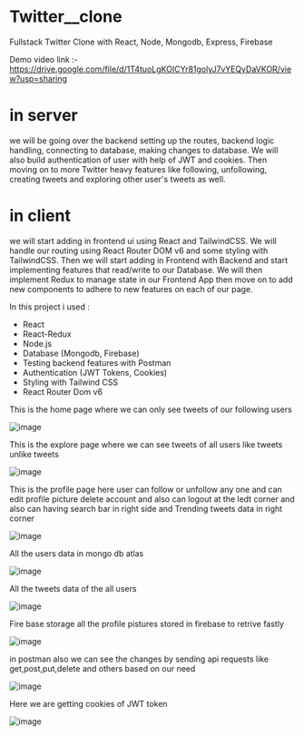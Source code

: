 # Twitter__clone
Fullstack Twitter Clone with React, Node, Mongodb, Express, Firebase

Demo video link :- https://drive.google.com/file/d/1T4tuoLgKOICYr81golyJ7vYEQyDaVKOR/view?usp=sharing

# in server

we will be going over the backend setting up the routes, backend logic handling, connecting to database, making changes to database. We will also build authentication of user with help of JWT and cookies. Then moving on to more Twitter heavy features like following, unfollowing, creating tweets and exploring other user's tweets as well.

# in client

we will start adding in frontend ui using React and TailwindCSS. We will handle our routing using React Router DOM v6 and some styling with TailwindCSS. 
Then we will start adding in Frontend with Backend and start implementing features that read/write to our Database. We will then implement Redux to manage state in our Frontend App then move on to add new components to adhere to new features on each of our page.

In this project i used :
- React
- React-Redux
- Node.js
- Database (Mongodb, Firebase)
- Testing backend features with Postman
- Authentication (JWT Tokens, Cookies)
- Styling with Tailwind CSS
- React Router Dom v6
  
This is the home page where we can only see tweets of our following users

![image](https://github.com/NALLAPUNENIVAMSIKRISHNA/Twitter__clone/assets/76245813/593f2a19-621f-472d-8e57-9324ac821cc0)

This is the explore page where we can see tweets of all users like tweets unlike tweets

![image](https://github.com/NALLAPUNENIVAMSIKRISHNA/Twitter__clone/assets/76245813/4d8c649a-0e8e-4462-b29c-b0a6f694e006)

This is the profile page here user can follow or unfollow any one and can edit profile picture delete account and also can logout at the ledt corner and also can having search bar in right side and Trending tweets data in right corner

![image](https://github.com/NALLAPUNENIVAMSIKRISHNA/Twitter__clone/assets/76245813/c98c2a75-4828-4734-8906-222db101f916)

All the users data in mongo db atlas 

![image](https://github.com/NALLAPUNENIVAMSIKRISHNA/Twitter__clone/assets/76245813/67a34461-2c02-479e-985c-6fd27a25f6b6)

All the tweets data of the all users 

![image](https://github.com/NALLAPUNENIVAMSIKRISHNA/Twitter__clone/assets/76245813/ee2a5d90-d002-4345-8a8f-908f66f3b8d1)

Fire base storage all the profile pistures stored in firebase to retrive fastly

![image](https://github.com/NALLAPUNENIVAMSIKRISHNA/Twitter__clone/assets/76245813/963d0a9b-619d-4a66-bcbe-a8b7bc7f8e10)

in postman also we can see the changes by sending api requests like get,post,put,delete and others based on our need

![image](https://github.com/NALLAPUNENIVAMSIKRISHNA/Twitter__clone/assets/76245813/772f35a4-960e-4fb2-9287-5537679f458b)

Here we are getting cookies of JWT token

![image](https://github.com/NALLAPUNENIVAMSIKRISHNA/Twitter__clone/assets/76245813/74e34905-be70-49e8-964d-88aeb63b99dc)
